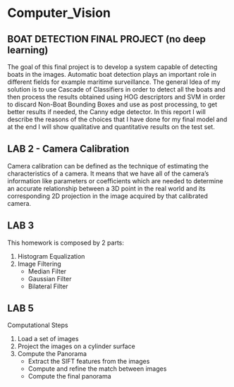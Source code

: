 # Computer_Vision

## BOAT DETECTION FINAL PROJECT (no deep learning)
The goal of this final project is to develop a system capable of detecting boats in the images. Automatic boat
detection plays an important role in different fields for example maritime surveillance.
The general Idea of my solution is to use Cascade of Classifiers in order to detect all the boats and then process
the results obtained using HOG descriptors and SVM in order to discard Non-Boat Bounding Boxes and use
as post processing, to get better results if needed, the Canny edge detector.
In this report I will describe the reasons of the choices that I have done for my final model and at the end I
will show qualitative and quantitative results on the test set.


## LAB 2 - Camera Calibration
Camera calibration can be defined as the technique of estimating the characteristics of a camera. 
It means that we have all of the camera’s information like parameters or coefficients which are needed to determine an accurate relationship 
between a 3D point in the real world and its corresponding 2D projection in the image acquired by that calibrated camera.


## LAB 3
This homework is composed by 2 parts:
<ol>
  <li> Histogram Equalization</li>
  <li>  Image Filtering
  <ul>
      <li>Median Filter</li>
      <li>Gaussian Filter</li>
      <li>Bilateral Filter</li>
    </ul>
</li>
  
</ol>

## LAB 5
Computational Steps
<ol>
  <li> Load a set of images</li>
  <li> Project the images on a cylinder surface</li>
  <li> Compute the Panorama
    <ul>
      <li>Extract the SIFT features from the images</li>
      <li> Compute and refine the match between images</li>
      <li>Compute the final panorama</li>
    </ul>
  </li>
</ol>
